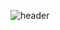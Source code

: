 ![header](https://capsule-render.vercel.app/api?type=soft&color=auto&height=150&section=header&text=Beakjoon-Python-Algorithm&fontSize=70&animation=twinkling)
